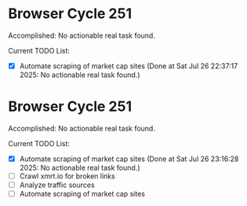 # Browser Cycle 251

Accomplished: No actionable real task found.

Current TODO List:

- [x] Automate scraping of market cap sites  (Done at Sat Jul 26 22:37:17 2025: No actionable real task found.)

# Browser Cycle 251

Accomplished: No actionable real task found.

Current TODO List:

- [x] Automate scraping of market cap sites  (Done at Sat Jul 26 23:16:28 2025: No actionable real task found.)
- [ ] Crawl xmrt.io for broken links
- [ ] Analyze traffic sources
- [ ] Automate scraping of market cap sites
